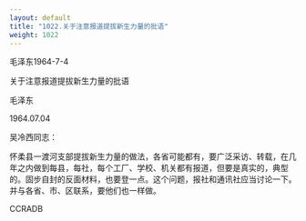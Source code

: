 ```yaml
---
layout: default
title: "1022.关于注意报道提拔新生力量的批语"
weight: 1022
---
```


毛泽东1964-7-4

关于注意报道提拔新生力量的批语

毛泽东

1964.07.04

吴冷西同志：

怀柔县一渡河支部提拔新生力量的做法，各省可能都有，要广泛采访、转载，在几年之内做到每县，每社，每个工厂、学校、机关都有报道，但要是真实的，典型的。固步自封的反面材料，也要登一点。这个问题，报社和通讯社应当讨论一下。并与各省、市、区联系，要他们也一样做。

CCRADB

